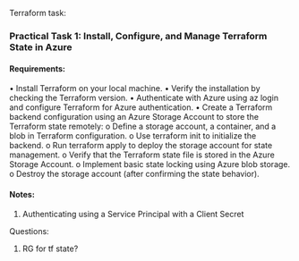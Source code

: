 Terraform task:

### Practical Task 1: Install, Configure, and Manage Terraform State in Azure
#### Requirements:
• Install Terraform on your local machine.
• Verify the installation by checking the Terraform version.
• Authenticate with Azure using az login and configure Terraform for Azure authentication.
• Create a Terraform backend configuration using an Azure Storage Account to store the
Terraform state remotely:
o Define a storage account, a container, and a blob in Terraform configuration.
o Use terraform init to initialize the backend.
o Run terraform apply to deploy the storage account for state management.
o Verify that the Terraform state file is stored in the Azure Storage Account.
o Implement basic state locking using Azure blob storage.
o Destroy the storage account (after confirming the state behavior).

#### Notes:
1. Authenticating using a Service Principal with a Client Secret

Questions:
1. RG for tf state?
